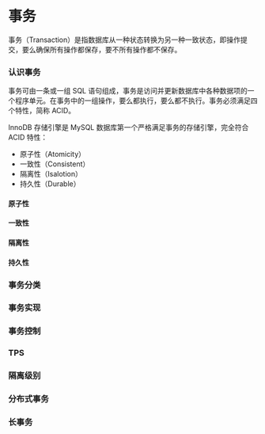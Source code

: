 # 事务

事务（Transaction）是指数据库从一种状态转换为另一种一致状态，即操作提交，要么确保所有操作都保存，要不所有操作都不保存。

### 认识事务

事务可由一条或一组 SQL 语句组成，事务是访问并更新数据库中各种数据项的一个程序单元。在事务中的一组操作，要么都执行，要么都不执行。事务必须满足四个特性，简称 ACID。

InnoDB 存储引擎是 MySQL 数据库第一个严格满足事务的存储引擎，完全符合 ACID 特性：
- 原子性（Atomicity）
- 一致性（Consistent）
- 隔离性（Isalotion）
- 持久性（Durable）

#### 原子性


#### 一致性
#### 隔离性
#### 持久性














### 事务分类


### 事务实现


### 事务控制


### TPS


### 隔离级别


### 分布式事务


### 长事务